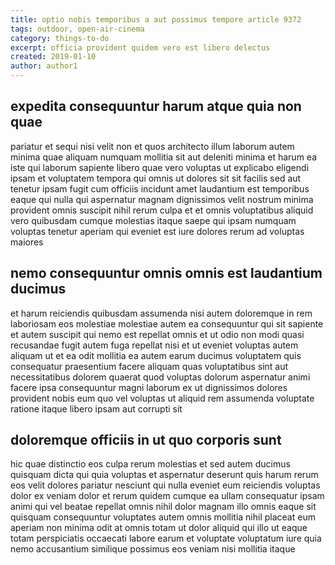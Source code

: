 ```yaml
---
title: optio nobis temporibus a aut possimus tempore article 9372
tags: outdoor, open-air-cinema
category: things-to-do
excerpt: officia provident quidem vero est libero delectus
created: 2019-01-10
author: author1
---
```


## expedita consequuntur harum atque quia non quae

pariatur et sequi nisi velit non et quos architecto illum laborum autem minima quae aliquam numquam mollitia sit aut deleniti minima et harum ea iste qui laborum sapiente libero quae vero voluptas ut explicabo eligendi ipsam et voluptatem tempora qui omnis ut dolores sit sit facilis sed aut tenetur ipsam fugit cum officiis incidunt amet laudantium est temporibus eaque qui nulla qui aspernatur magnam dignissimos velit nostrum minima provident omnis suscipit nihil rerum culpa et et omnis voluptatibus aliquid vero quibusdam cumque molestias itaque saepe qui ipsam numquam voluptas tenetur aperiam qui eveniet est iure dolores rerum ad voluptas maiores

## nemo consequuntur omnis omnis est laudantium ducimus

et harum reiciendis quibusdam assumenda nisi autem doloremque in rem laboriosam eos molestiae molestiae autem ea consequuntur qui sit sapiente et autem suscipit qui nemo est repellat omnis et ut odio non modi quasi recusandae fugit autem fuga repellat nisi et ut eveniet voluptas autem aliquam ut et ea odit mollitia ea autem earum ducimus voluptatem quis consequatur praesentium facere aliquam quas voluptatibus sint aut necessitatibus dolorem quaerat quod voluptas dolorum aspernatur animi facere ipsa consequuntur magni laborum ex ut dignissimos dolores provident nobis eum quo vel voluptas ut aliquid rem assumenda voluptate ratione itaque libero ipsam aut corrupti sit

## doloremque officiis in ut quo corporis sunt

hic quae distinctio eos culpa rerum molestias et sed autem ducimus quisquam dicta qui quia voluptas et aspernatur deserunt quis harum rerum eos velit dolores pariatur nesciunt qui nulla eveniet eum reiciendis voluptas dolor ex veniam dolor et rerum quidem cumque ea ullam consequatur ipsam animi qui vel beatae repellat omnis nihil dolor magnam illo omnis eaque sit quisquam consequuntur voluptates autem omnis mollitia nihil placeat eum aperiam non minima odit at omnis totam ut dolor aliquid qui illo ut eaque totam perspiciatis occaecati labore earum et voluptate voluptatum iure quia nemo accusantium similique possimus eos veniam nisi mollitia itaque
